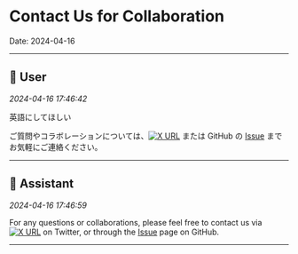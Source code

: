 # Contact Us for Collaboration

Date: 2024-04-16

---

## 👤 User
*2024-04-16 17:46:42*

英語にしてほしい

ご質問やコラボレーションについては、[![X URL](https://img.shields.io/twitter/url?url=https%3A%2F%2Ftwitter.com%2Fikuraikuraaaaaa)](https://twitter.com/ikuraikuraaaaaa)
 または GitHub の [Issue](https://github.com/suguruTakahashi-1234/fia-practical-sample/issues) までお気軽にご連絡ください。

---

## 🤖 Assistant
*2024-04-16 17:46:59*

For any questions or collaborations, please feel free to contact us via [![X URL](https://img.shields.io/twitter/url?url=https%3A%2F%2Ftwitter.com%2Fikuraikuraaaaaa)](https://twitter.com/ikuraikuraaaaaa) on Twitter, or through the [Issue](https://github.com/suguruTakahashi-1234/fia-practical-sample/issues) page on GitHub.

---
